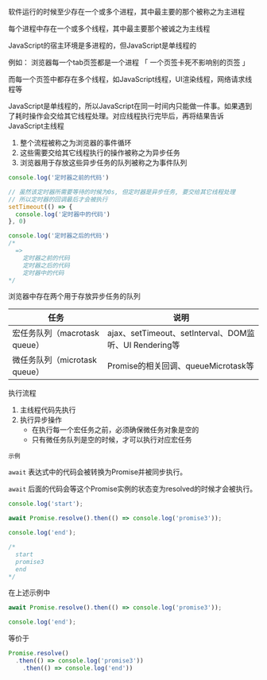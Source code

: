 软件运行的时候至少存在一个或多个进程，其中最主要的那个被称之为主进程

每个进程中存在一个或多个线程，其中最主要那个被诚之为主线程



JavaScript的宿主环境是多进程的，但JavaScript是单线程的

例如： 浏览器每一个tab页签都是一个进程 「 一个页签卡死不影响别的页签 」

而每一个页签中都存在多个线程，如JavaScript线程，UI渲染线程，网络请求线程等



JavaScript是单线程的，所以JavaScript在同一时间内只能做一件事。如果遇到了耗时操作会交给其它线程处理。对应线程执行完毕后，再将结果告诉JavaScript主线程



1. 整个流程被称之为浏览器的事件循环
2. 这些需要交给其它线程执行的操作被称之为异步任务
3. 浏览器用于存放这些异步任务的队列被称之为事件队列

```js
console.log('定时器之前的代码')

// 虽然该定时器所需要等待的时候为0s, 但定时器是异步任务, 要交给其它线程处理
// 所以定时器的回调最后才会被执行
setTimeout(() => {
  console.log('定时器中的代码')
}, 0)

console.log('定时器之后的代码')
/*
  =>
    定时器之前的代码
    定时器之后的代码
    定时器中的代码
*/
```



浏览器中存在两个用于存放异步任务的队列

| 任务                          | 说明                                                   |
| ----------------------------- | ------------------------------------------------------ |
| 宏任务队列（macrotask queue） | ajax、setTimeout、setInterval、DOM监听、UI Rendering等 |
| 微任务队列（microtask queue） | Promise的相关回调、queueMicrotask等                    |



执行流程

1. 主线程代码先执行
2. 执行异步操作
   + 在执行每一个宏任务之前，必须确保微任务对象是空的
   + 只有微任务队列是空的时候，才可以执行对应宏任务



`示例`

`await` 表达式中的代码会被转换为Promise并被同步执行。

`await` 后面的代码会等这个Promise实例的状态变为resolved的时候才会被执行。

```js
console.log('start');

await Promise.resolve().then(() => console.log('promise3'));

console.log('end');

/*
  start
  promise3
  end
*/
```



在上述示例中

```js
await Promise.resolve().then(() => console.log('promise3'));

console.log('end');
```

等价于

```js
Promise.resolve()
  .then(() => console.log('promise3'))
	.then(() => console.log('end'))
```

